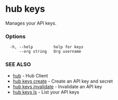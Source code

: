 # hub keys

Manages your API keys.

### Options

```
  -h, --help         help for keys
      --org string   Org username
```

### SEE ALSO

* [hub](hub.md)	 - Hub Client
* [hub keys create](hub_keys_create.md)	 - Create an API key and secret
* [hub keys invalidate](hub_keys_invalidate.md)	 - Invalidate an API key
* [hub keys ls](hub_keys_ls.md)	 - List your API keys
